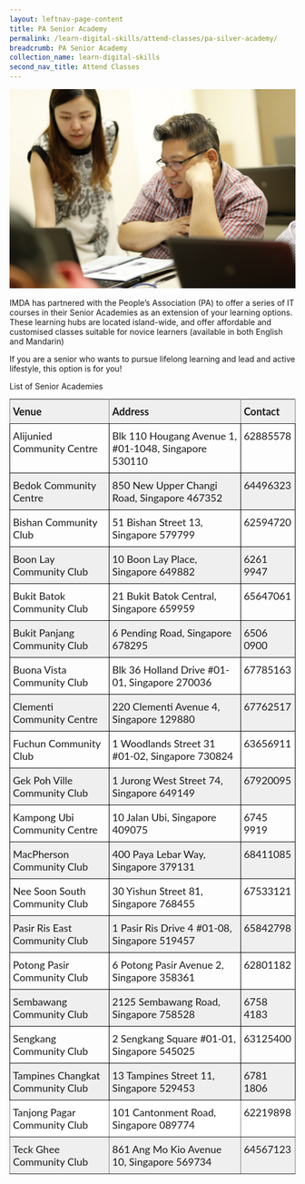 ```yaml
---
layout: leftnav-page-content
title: PA Senior Academy
permalink: /learn-digital-skills/attend-classes/pa-silver-academy/
breadcrumb: PA Senior Academy
collection_name: learn-digital-skills
second_nav_title: Attend Classes
---
```


![pasa](/images/learn-digital-skills/pa-senior-academy/pa-senior-academy.jpeg)

IMDA has partnered with the People’s Association (PA) to offer a series of IT courses in their Senior Academies as an extension of your learning options. These learning hubs are located island-wide, and offer affordable and customised classes suitable for novice learners (available in both English and Mandarin)

If you are a senior who wants to pursue lifelong learning and lead and active lifestyle, this option is for you!

List of Senior Academies


<style type="text/css">
.tg  {border-collapse:collapse;border-spacing:0;}
.tg td{font-family:Lato;font-size:18px;padding:10px 5px;border-style:solid;border-width:1px;overflow:hidden;word-break:normal;border-color:black;}
.tg th{font-family:Lato;font-size:18px;font-weight:normal;padding:10px 5px;border-style:solid;border-width:1px;overflow:hidden;word-break:normal;border-color:black;}
.tg .tg-kftd{background-color:#efefef;text-align:left;vertical-align:top}
.tg .tg-dvid{font-weight:bold;background-color:#efefef;border-color:inherit;text-align:left;vertical-align:top}
.tg .tg-0lax{text-align:left;vertical-align:top}
.tg .tg-c6of{background-color:#ffffff;border-color:inherit;text-align:left;vertical-align:top}
.tg .tg-y698{background-color:#efefef;border-color:inherit;text-align:left;vertical-align:top}
  .content table td, .content table th{
  border:1px solid;
}

.content table tbody tr:last-child td, .content table tbody tr:last-child th{
  border-bottom-width:thin;
}
</style>
<table class="tg">
  <tr>
    <th class="tg-dvid">Venue</th>
    <th class="tg-dvid">Address</th>
    <th class="tg-dvid">Contact</th>
  </tr>
  <tr>
    <td class="tg-0lax">Alijunied Community Centre</td>
    <td class="tg-0lax">Blk 110 Hougang Avenue 1, #01-1048, Singapore 530110</td>
    <td class="tg-0lax">62885578</td>
  </tr>
  <tr>
    <td class="tg-kftd">Bedok Community Centre</td>
    <td class="tg-kftd">850 New Upper Changi Road, Singapore 467352</td>
    <td class="tg-kftd">64496323</td>
  </tr>
  <tr>
    <td class="tg-0lax">Bishan Community Club</td>
    <td class="tg-0lax">51 Bishan Street 13, Singapore 579799</td>
    <td class="tg-0lax">62594720</td>
  </tr>
  <tr>
    <td class="tg-kftd">Boon Lay Community Club</td>
    <td class="tg-kftd">10 Boon Lay Place, Singapore 649882</td>
    <td class="tg-kftd">6261 9947</td>
  </tr>
  <tr>
    <td class="tg-0lax">Bukit Batok Community Club</td>
    <td class="tg-0lax">21 Bukit Batok Central, Singapore 659959</td>
    <td class="tg-0lax">65647061</td>
  </tr>
  <tr>
    <td class="tg-kftd">Bukit Panjang Community Club</td>
    <td class="tg-kftd">6 Pending Road, Singapore 678295</td>
    <td class="tg-kftd">6506 0900</td>
  </tr>
  <tr>
    <td class="tg-0lax">Buona Vista Community Club</td>
    <td class="tg-0lax">Blk 36 Holland Drive #01-01, Singapore 270036</td>
    <td class="tg-0lax">67785163</td>
  </tr>
  <tr>
    <td class="tg-kftd">Clementi Community Centre</td>
    <td class="tg-kftd">220 Clementi Avenue 4, Singapore 129880</td>
    <td class="tg-kftd">67762517</td>
  </tr>
  <tr>
    <td class="tg-0lax">Fuchun Community Club</td>
    <td class="tg-0lax">1 Woodlands Street 31 #01-02, Singapore 730824</td>
    <td class="tg-0lax">63656911</td>
  </tr>
  <tr>
    <td class="tg-kftd">Gek Poh Ville Community Club</td>
    <td class="tg-kftd">1 Jurong West Street 74, Singapore 649149</td>
    <td class="tg-kftd">67920095</td>
  </tr>
  <tr>
    <td class="tg-0lax">Kampong Ubi Community Centre</td>
    <td class="tg-0lax">10 Jalan Ubi, Singapore 409075</td>
    <td class="tg-0lax">6745 9919</td>
  </tr>
  <tr>
    <td class="tg-kftd">MacPherson Community Club</td>
    <td class="tg-kftd">400 Paya Lebar Way, Singapore 379131</td>
    <td class="tg-kftd">68411085</td>
  </tr>
  <tr>
    <td class="tg-0lax">Nee Soon South Community Club</td>
    <td class="tg-0lax">30 Yishun Street 81, Singapore 768455</td>
    <td class="tg-0lax">67533121</td>
  </tr>
  <tr>
    <td class="tg-kftd">Pasir Ris East Community Club</td>
    <td class="tg-kftd">1 Pasir Ris Drive 4 #01-08, Singapore 519457</td>
    <td class="tg-kftd">65842798</td>
  </tr>
  <tr>
    <td class="tg-0lax">Potong Pasir Community Club</td>
    <td class="tg-0lax">6 Potong Pasir Avenue 2, Singapore 358361</td>
    <td class="tg-0lax">62801182</td>
  </tr>
  <tr>
    <td class="tg-kftd">Sembawang Community Club</td>
    <td class="tg-kftd">2125 Sembawang Road, Singapore 758528</td>
    <td class="tg-kftd">6758 4183</td>
  </tr>
  <tr>
    <td class="tg-0lax">Sengkang Community Club</td>
    <td class="tg-0lax">2 Sengkang Square #01-01, Singapore 545025</td>
    <td class="tg-0lax">63125400</td>
  </tr>
  <tr>
    <td class="tg-kftd">Tampines Changkat Community Club</td>
    <td class="tg-kftd">13 Tampines Street 11, Singapore 529453</td>
    <td class="tg-kftd">6781 1806</td>
  </tr>
  <tr>
    <td class="tg-c6of">Tanjong Pagar Community Club</td>
    <td class="tg-c6of">101 Cantonment Road, Singapore 089774</td>
    <td class="tg-c6of">62219898</td>
  </tr>
  <tr>
    <td class="tg-y698">Teck Ghee Community Club</td>
    <td class="tg-y698">861 Ang Mo Kio Avenue 10, Singapore 569734</td>
    <td class="tg-y698">64567123</td>
  </tr>
</table>
